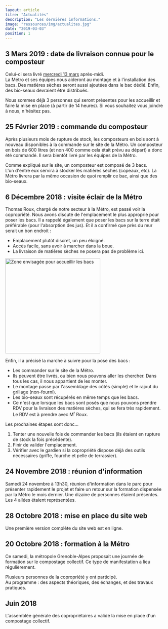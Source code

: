 ```yaml
---
layout: article
titre: "Actualités"
description: "Les dernières informations."
image: "ressources/img/actualites.jpg"
date: "2019-03-03"
position: 1
---
```


## 3 Mars 2019 : date de livraison connue pour le composteur

Celui-ci sera livré <u>mercredi 13 mars</u> après-midi.  
La Métro et ses équipes nous aideront au montage et à l'installation des bacs. Des matières sèches seront aussi
ajoutées dans le bac dédié. Enfin, des bio-seaux devraient être distribués.

Nous sommes déjà 3 personnes qui seront présentes pour les accueillir et faire la mise en place (à partir de 14 heures).
Si vous souhaitez vous joindre à nous, n'hésitez pas.

## 25 Février 2019 : commande du composteur

Après plusieurs mois de rupture de stock, les composteurs en bois sont à nouveau disponibles à la commande sur le site
de la Métro. Un composteur en bois de 600 litres (et non 400 comme cela était prévu au départ) a donc été commandé. Il sera
bientôt livré par les équipes de la Métro.

Comme expliqué sur le site, un composteur est composé de 3 bacs.  
L'un d'entre eux servira à stocker les matières sèches (copeaux, etc). La Métro livrera par la même occasion
de quoi remplir ce bac, ainsi que des bio-seaux.

## 6 Décembre 2018 : visite éclair de la Métro

Thomas Roux, chargé de notre secteur à la Métro, est passé voir la copropriété. Nous avons discuté de l'emplacement le plus approprié pour poser les bacs. Il a rappelé également que poser les bacs sur la terre était préférable (pour l'absorption des jus). Et il a confirmé que près du mur serait un bon endroit :

* Emplacement plutôt discret, un peu éloigné.
* Accès facile, sans avoir à marcher dans la boue.
* La livraison de matières sèches ne posera pas de problème ici.

<a href="{{ site.url }}/ressources/img/actus/emplacement_prevus_06_12_2018.jpg">
	<img src="{{ site.url }}/ressources/img/actus/emplacement_prevus_06_12_2018.jpg" alt="Zone envisagée pour accueillir les bacs" style="width: 300px" />
</a>

Enfin, il a précisé la marche à suivre pour la pose des bacs :

* Les commander sur le site de la Métro.
* Ils peuvent être livrés, ou bien nous pouvons aller les chercher. Dans tous les cas, il nous appartient de les monter.
* Le montage passe par l'assemblage des côtés (simple) et le rajout du grillage (non-fourni).
* Les bio-seaux sont récupérés en même temps que les bacs.
* Ce n'est que lorsque les bacs sont posés que nous pouvons prendre RDV pour la livraison des matières sèches, qui se fera très rapidement. Le RDV est à prendre avec M<sup>r</sup> Roux.

Les prochaines étapes sont donc...

1. Tenter une nouvelle fois de commander les bacs (ils étaient en rupture de stock la fois précédente).
2. Finir de valider l'emplacement.
3. Vérifier avec le gardien si la copropriété dispose déjà des outils nécessaires (griffe, fourche et pelle de terrassier).

## 24 Novembre 2018 : réunion d'information

Samedi 24 novembre à 13h30, réunion d'information dans le parc pour présenter rapidement le projet et faire un retour sur la formation dispensée par la Métro le mois dernier. Une dizaine de personnes étaient présentes. Les 4 allées étaient représentées.

## 28 Octobre 2018 : mise en place du site web

Une première version complète du site web est en ligne.

## 20 Octobre 2018 : formation à la Métro

Ce samedi, la métropole Grenoble-Alpes proposait une journée de formation
sur le compostage collectif. Ce type de manifestation a lieu régulièrement.

Plusieurs personnes de la copropriété y ont participé.  
Au programme : des aspects théoriques, des échanges, et des travaux pratiques.

## Juin 2018

L'assemblée générale des copropriétaires a validé la mise en place d'un compostage collectif.
